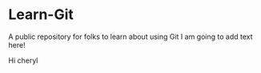 # Learn-Git
A public repository for folks to learn about using Git
I am going to add text here! 

Hi cheryl
